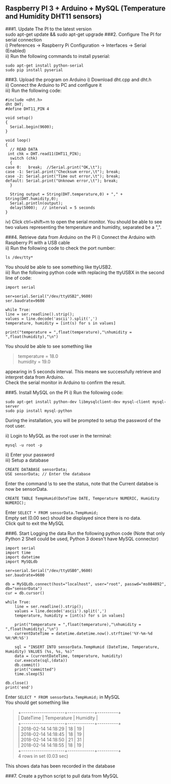 ## Raspberry PI 3 + Arduino + MySQL (Temperature and Humidity DHT11 sensors)

###1. Update The PI to the latest version  
    sudo apt-get update && sudo apt-get upgrade
###2. Configure The PI for serial connection  
i) Preferences -> Raspberry Pi Configuration -> Interfaces -> Serial (Enabled)  
ii) Run the following commands to install pyserial:  

    sudo apt-get install python-serial
    sudo pip install pyserial

###3.  Upload the program on Arduino
i) Download dht.cpp and dht.h  
ii) Connect the Arduino to PC and configure it  
iii) Run the following code:

    #include <dht.h>  
    dht DHT;  
    #define DHT11_PIN 4
    
    void setup()  
    {  
      Serial.begin(9600); 
    }  
      
    void loop()  
    {  
      // READ DATA  
     int chk = DHT.read11(DHT11_PIN);  
      switch (chk)  
      {  
    case 0:   break;  //Serial.print("OK,\t");
    case -1: Serial.print("Checksum error,\t"); break;  
    case -2: Serial.print("Time out error,\t"); break;  
    default: Serial.print("Unknown error,\t"); break;  
      }  
      
      String output = String(DHT.temperature,0) + "," +  String(DHT.humidity,0);
      Serial.println(output);  
      delay(5000);  // interval = 5 seconds
    }  

iv) Click ctrl+shift+m to open the serial monitor. You should be able to see two values representing the temperature and humidity, separated be a ",".

###4. Retrieve data from Arduino on the PI
i) Connect the Arduino with Raspberry PI with a USB cable  
ii) Run the following code to check the port number: 
 
    ls /dev/tty*
You should be able to see something like ttyUSB2.  
iii) Run the following python code with replacing the ttyUSBX in the second line of code:

    import serial
    
    ser=serial.Serial("/dev/ttyUSB2",9600) 
    ser.baudrate=9600
    
    while True:
    line = ser.readline().strip();
    values = line.decode('ascii').split(',')
    temperature, humidity = [int(s) for s in values]
    
    print("temperature = ",float(temperature),"\nhumidity = ",float(humidity),"\n")

You should be able to see something like
> temperature = 18.0  
> humidity = 19.0  

appearing in 5 seconds interval.
This means we successfully retrieve and interpret data from Arduino.  
Check the serial monitor in Arduino to confirm the result. 

###5. Install MySQL on the PI
i) Run the following code:

    sudo apt-get install python-dev libmysqlclient-dev mysql-client mysql-server
    sudo pip install mysql-python
During the installation, you will be prompted to setup the password of the root user.  

ii) Login to MySQL as the root user in the terminal:

    mysql -u root -p
ii) Enter your password  
iii) Setup a database

    CREATE DATABASE sensorData; 
    USE sensorData; // Enter the database
Enter the command \s to see the status, note that the Current databse is now be sensorData.

    CREATE TABLE TempHumid(DateTime DATE, Temperature NUMERIC, Humidity NUMERIC);

Enter `SELECT * FROM sensorData.TempHumid;`  
Empty set (0.00 sec) should be displayed since there is no data.  
Click quit to exit the MySQL

###6. Start Logging the data
Run the following python code (Note that only Python 2 Shell could be used, Python 3 doesn't have MySQL connector)  

    import serial
    import time
    import datetime
    import MySQLdb
    
    ser=serial.Serial("/dev/ttyUSB0",9600)
    ser.baudrate=9600
    
    db = MySQLdb.connect(host="localhost", user="root", passwd="ms084092", db="sensorData")
    cur = db.cursor()
    
    while True:
    	line = ser.readline().strip();
    	values = line.decode('ascii').split(',')
    	temperature, humidity = [int(s) for s in values]
    
    	print("temperature = ",float(temperature),"\nhumidity = ",float(humidity),"\n")
    	currentDateTime = datetime.datetime.now().strftime('%Y-%m-%d %H:%M:%S')
       
    	sql = "INSERT INTO sensorData.TempHumid (DateTime, Temperature, Humidity) VALUES (%s, %s, %s)"
    	data = (currentDateTime, temperature, humidity)
    	cur.execute(sql,(data))
    	db.commit()
    	print("committed")
    	time.sleep(5)
    
    db.close()
    print('end')


Enter `SELECT * FROM sensorData.TempHumid;` in MySQL  
You should get something like  
> +---------------------+-------------+----------+  
> | DateTime            | Temperature | Humidity |  
> +---------------------+-------------+----------+  
> | 2018-02-14 14:18:29 |          18 |       19 |  
> | 2018-02-14 14:18:45 |          18 |       19 |  
> | 2018-02-14 14:18:50 |          21 |       31 |  
> | 2018-02-14 14:18:55 |          18 |       19 |  
> +---------------------+-------------+----------+  
> 4 rows in set (0.03 sec)  

This shows data has been recorded in the database

###7. Create a python script to pull data from MySQL

